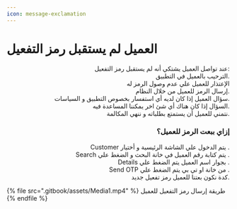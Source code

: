 ```yaml
---
icon: message-exclamation
---
```


# العميل لم يستقبل رمز التفعيل

<p align="right">عند تواصل العميل يشتكي أنه لم يستقبل رمز التفعيل:<br>الترحيب بالعميل في التطبيق.<br>الإعتذار للعميل علي عدم وصول الرمز له<br>إرسال الرمز للعميل من خلال النظام.<br>سؤال العميل إذا كان لديه أي استفسار بخصوص التطبيق و السياسات.<br>السؤال إذا كان هناك أي شئ اخر يمكننا المساعدة فيه.<br>نتمني للعميل أن يستمتع بطلباته و ننهي المكالمة.</p>

<h3 align="right">إزاي ببعت الرمز للعميل؟</h3>

<p align="right">Customer يتم الدخول علي الشاشة الرئيسية و أختيار .<br>Search يتم كتابة رقم العميل في خانة البحث و الضغط علي .<br>Details بجوار اسم العميل يتم الضغط علي .<br>Send OTP من خانة او تي بي يتم الضغط علي .<br>كدة نكون بعتنا للعميل رمز تفعيل جديد.</p>

{% file src=".gitbook/assets/Media1.mp4" %}
طريقة إرسال رمز التفعيل للعميل
{% endfile %}
